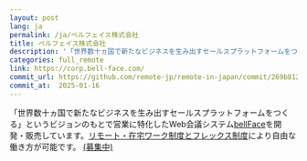 ```yaml
---
layout: post
lang: ja
permalink: /ja/ベルフェイス株式会社
title: ベルフェイス株式会社
description: '「世界数十ヵ国で新たなビジネスを生み出すセールスプラットフォームをつくる」というビジョンのもとで営業に特化したWeb会議システムbellFaceを開発・販売しています。リモート・在宅ワーク制度とフレックス制度により自由な働き方が可能です。 (募集中)'
categories: full_remote
link: https://corp.bell-face.com/
commit_url: https://github.com/remote-jp/remote-in-japan/commit/269b8121aa196f71e3b6ae053662484bf0056892
commit_at:  2025-01-16
---
```


<p>「世界数十ヵ国で新たなビジネスを生み出すセールスプラットフォームをつくる」というビジョンのもとで営業に特化したWeb会議システム<a href="https://bell-face.com/">bellFace</a>を開発・販売しています。<a href="https://corp.bell-face.com/workplace">リモート・在宅ワーク制度とフレックス制度</a>により自由な働き方が可能です。 <a href="https://hrmos.co/pages/bellface">(募集中)</a></p>
